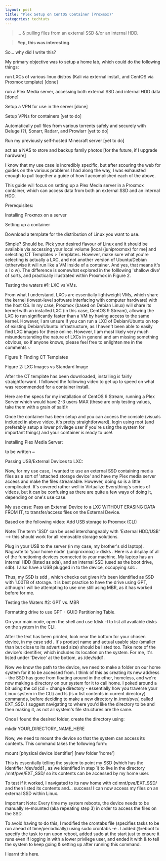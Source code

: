 ```yaml
---
layout: post
title: "Plex Setup on CentOS Container (Proxmox)"
categories: techtuts
---
```


> ... & pulling files from an external SSD &/or an internal HDD. 

> **Yep, this was interesting.**

So... why did I write this?

My primary objective was to setup a home lab, which could do the following things:

run LXCs of various linux distros (Kali via external install, and CentOS via Proxmox template) [done]

run a Plex Media server, accessing both external SSD and internal HDD data [done]

Setup a VPN for use in the server [done]

Setup VPNs for containers [yet to do]

Automatically pull files from various torrents safely and securely with Deluge (?), Sonarr, Radarr, and Prowlarr [yet to do]

Run my previously self-hosted Minecraft server [yet to do]

act as a NAS to store and backup family photos [for the future, if I upgrade hardware]

I know that my use case is incredibly specific, but after scouring the web for guides on the various problems I had along the way, I was exhausted enough to pull together a guide of how I accomplished each of the above.

This guide will focus on setting up a Plex Media server in a Proxmox container, which can access data from both an external SSD and an internal HDD.

Prerequisites:

Installing Proxmox on a server

Setting up a container

Download a template for the distribution of Linux you want to use.

Simple? Should be. Pick your desired flavour of Linux and it should be available via accessing your local volume [local (juniproxmox) for me] and selecting CT Templates > Templates. However, make sure what you're selecting is actually a LXC, and not another version of Ubuntu/Debian (otherwise it will run like a VM inside of a container. And yes, that means it's s l o w). The difference is somewhat explored in the folllowing 'shallow dive' of sorts, and practically illustrated within Proxmox in Figure 2.

Testing the waters #1: LXC vs VMs.

From what I understand, LXCs are essentially lightweight VMs, which share the kernel (lowest-level software interfacing with computer hardware) with the host OS. In my case, Proxmox (based on Debian Linux) will share its kernel with an installed LXC (in this case, CentOS 9 Stream), allowing the LXC to run significantly faster than a VM by having access to the same kernel. However, I am unsure if you can run a LXC of Debian/Ubuntu on top of existing Debian/Ubuntu infrastructure, as I haven't been able to easily find LXC images for these online. However, I am most likely very much misunderstanding the nature of LXCs in general and am missing something obvious, so if anyone knows, please feel free to enlighten me in the comments ~

Figure 1: Finding CT Templates

Figure 2: LXC Images vs Standard Image

After the CT template has been downloaded, installing is fairly straightforward. I followed the following video to get up to speed on what was recommended for a container install.

Here are the specs for my installation of CentOS 9 Stream, running a Plex Server which would have 2-3 users MAX (these are only testing values, take them with a grain of salt!):

Once the container has been setup and you can access the console (visuals included in above video, it's pretty straightforward), login using root (and preferably setup a lower privilege user if you're using the system for important things) and your container is ready to use!.

Installing Plex Media Server:

to be written ~

Passing USB/External Devices to LXC:

Now, for my use case, I wanted to use an external SSD containing media files as a sort of 'attached storage device' and have my Plex media server access and make the files streamable. However, doing so is a little complicated. It's covered rather well in Virtualize Everything's series of videos, but it can be confusing as there are quite a few ways of doing it, depending on one's use case.

My use case: Pass an External Device to a LXC WITHOUT ERASING DATA FROM IT, to transfer/access files on the External Device.

Based on the following video: Add USB storage to Proxmox (CLI)

Note: The term 'SSD' can be used interchangeably with 'External HDD/USB' --> this should work for all removable storage solutions.

Plug in your USB to the server (in my case, my brother's old laptop). Nagivate to 'your home node' (juniproxmox) > disks . Here is a display of all of the functioning devices connected to your machine. My laptop has an internal HDD (listed as sda), and an internal SSD (used as the boot drive, sdb). I also have a USB plugged in to the device, occupying sdc .

Thus, my SSD is sdd , which checks out given it's been identified as SSD with 1.00TB of storage. It is best practice to have the drive using GPT, although I will be attempting to use one still using MBR, as it has worked before for me.

Testing the Waters #2: GPT vs. MBR

Formatting drive to use GPT - GUID Partitioning Table.

On your main node, open the shell and use fdisk -l to list all available disks on the system in the CLI.

After the text has been printed, look near the bottom for your chosen device, in my case sdd . It's product name and actual usable size (smaller than but close to its advertised size) should be listed too. Take note of the device's identifier, which includes its location on the system. For me, it's listed under 'Device' at the bottom, as /dev/sdd1.

Now we know the path to the device, we need to make a folder on our home system for it to be accessed from. I think of this as creating its new address - the SSD has gone from floating around in the ether, homeless, and we're now making a directory on our system for it to call home. I poked around a bit using the cd (cd = change directory - essentially how you traverse your Linux system in the CLI) and ls (ls = list contents in current directory) commands, before deciding to make a new directory in /mnt/pve/, called EXT_SSD. I suggest navigating to where you'd like the directory to be and then making it, as not all system's file structures are the same.

Once I found the desired folder, create the directory using:

mkdir YOUR_DIRECTORY_NAME_HERE

Now, we need to mount the device so that the system can access its contents. This command takes the following form:

mount [physical device identifier] [new folder 'home']

This is essentially telling the system to point my SSD (which has the identifier /dev/sdd1 , as we identified in step 1) to live in the directory /mnt/pve/EXT_SSD/ so its contents can be accessed by my home user.

To test if it worked, I navigated to its new home with cd mnt/pve/EXT_SSD/ and then listed its contents and... success! I can now access my files on an external SSD within Linux.

Important Note: Every time my system reboots, the device needs to be manually re-mounted (aka repeating step 3) in order to access the files on the SSD.

To avoid having to do this, I modified the crontabs file (specifies tasks to be run ahead of time/periodically) using sudo crontabs -e . I added @reboot to specify the task to run upon reboot, added sudo at the start just to ensure it runs even if logging in with a lower privilege user, and ended it with & to tell the system to keep going & setting up after running this command.

I learnt this here.